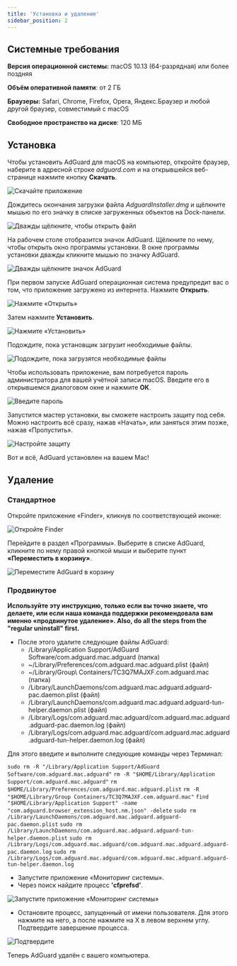 ```yaml
---
title: 'Установка и удаление'
sidebar_position: 2
---
```


## Системные требования

**Версия операционной системы:** macOS 10.13 (64-разрядная) или более поздняя

**Объём оперативной памяти**: от 2 ГБ

**Браузеры:** Safari, Chrome, Firefox, Opera, Яндекс.Браузер и любой другой браузер, совместимый с macOS

**Свободное пространство на диске**: 120 МБ

## Установка

Чтобы установить AdGuard для macOS на компьютер, откройте браузер, наберите в адресной строке _adguard.com_ и на открывшейся веб-странице нажмите кнопку **Скачать**.

![Скачайте приложение](https://cdn.adguard.com/public/Adguard/kb/installation/Mac/ru/1.png)

Дождитесь окончания загрузки файла _AdguardInstaller.dmg_ и щёлкните мышью по его значку в списке загруженных объектов на Dock-панели.

![Дважды щёлкните, чтобы открыть файл](https://cdn.adguard.com/public/Adguard/kb/installation/Mac/ru/2.png)

На рабочем столе отобразится значок AdGuard. Щёлкните по нему, чтобы открыть окно программы установки. В окне программы установки дважды кликните мышью по значку AdGuard.

![Дважды щёлкните значок AdGuard](https://cdn.adguard.com/content/kb/ad_blocker/mac/3.jpg)

При первом запуске AdGuard операционная система предупредит вас о том, что приложение загружено из интернета. Нажмите **Открыть**.

![Нажмите «Открыть»](https://cdn.adguard.com/public/Adguard/kb/installation/Mac/ru/4.png)

Затем нажмите **Установить**.

![Нажмите «Установить»](https://cdn.adguard.com/public/Adguard/kb/installation/Mac/ru/5.png)

Подождите, пока установщик загрузит необходимые файлы.

![Подождите, пока загрузятся необходимые файлы](https://cdn.adguard.com/public/Adguard/kb/installation/Mac/ru/6.png)

Чтобы использовать приложение, вам потребуется пароль администратора для вашей учётной записи macOS. Введите его в открывшемся диалоговом окне и нажмите **ОК**.

![Введите пароль](https://cdn.adguard.com/public/Adguard/kb/installation/Mac/ru/7.png)

Запустится мастер установки, вы сможете настроить защиту под себя. Можно настроить всё сразу, нажав «Начать», или заняться этим позже, нажав «Пропустить».

![Настройте защиту](https://cdn.adguard.com/content/kb/ad_blocker/mac/installation-wizard.jpg)

Вот и всё, AdGuard установлен на вашем Mac!

## Удаление

### Стандартное
Откройте приложение «Finder», кликнув по соответствующей иконке:

![Откройте Finder](https://cdn.adguard.com/public/Adguard/En/Articles/howtodelete/finder.png)

Перейдите в раздел «Программы». Выберите в списке AdGuard, кликните по нему правой кнопкой мыши и выберите пункт **«Переместить в корзину»**.

![Переместите AdGuard в корзину](https://cdn.adguard.com/public/Adguard/kb/installation/Mac/ru/uninstall/1.png)

### Продвинутое

**Используйте эту инструкцию, только если вы точно знаете, что делаете, или если наша команда поддержки рекомендовала вам именно «продвинутое удаление». Also, do all the steps from the "regular uninstall" first.**

* После этого удалите следующие файлы AdGuard:
    * /Library/Application Support/AdGuard Software/com.adguard.mac.adguard (папка)
    * ~/Library/Preferences/com.adguard.mac.adguard.plist (файл)
    * ~/Library/Group\ Containers/TC3Q7MAJXF.com.adguard.mac (папка)
    * /Library/LaunchDaemons/com.adguard.mac.adguard.adguard-pac.daemon.plist (файл)
    * /Library/LaunchDaemons/com.adguard.mac.adguard.adguard-tun-helper.daemon.plist (файл)
    * /Library/Logs/com.adguard.mac.adguard/com.adguard.mac.adguard.adguard-pac.daemon.log (файл)
    * /Library/Logs/com.adguard.mac.adguard/com.adguard.mac.adguard.adguard-tun-helper.daemon.log (файл)

Для этого введите и выполните следующие команды через Терминал:

`sudo rm -R "/Library/Application Support/AdGuard Software/com.adguard.mac.adguard"` `rm -R "$HOME/Library/Application Support/com.adguard.mac.adguard"` `rm $HOME/Library/Preferences/com.adguard.mac.adguard.plist` `rm -R "$HOME/Library/Group Containers/TC3Q7MAJXF.com.adguard.mac"` `find "$HOME/Library/Application Support" -name "com.adguard.browser_extension_host.nm.json" -delete` `sudo rm /Library/LaunchDaemons/com.adguard.mac.adguard.adguard-pac.daemon.plist` `sudo rm /Library/LaunchDaemons/com.adguard.mac.adguard.adguard-tun-helper.daemon.plist` `sudo rm /Library/Logs/com.adguard.mac.adguard/com.adguard.mac.adguard.adguard-pac.daemon.log` `sudo rm /Library/Logs/com.adguard.mac.adguard/com.adguard.mac.adguard.adguard-tun-helper.daemon.log`

* Запустите приложение «Мониторинг системы».
* Через поиск найдите процесс **’cfprefsd’**.

![Запустите приложение «Мониторинг системы»](https://cdn.adguard.com/public/Adguard/kb/installation/Mac/ru/uninstall/2.png)

* Остановите процесс, запущенный от имени пользователя. Для этого нажмите на него, а после нажмите на X в левом верхнем углу. Подтвердите завершение процесса.

![Подтвердите](https://cdn.adguard.com/public/Adguard/kb/installation/Mac/ru/uninstall/3.png)

Теперь AdGuard удалён с вашего компьютера.
